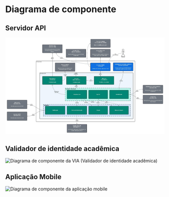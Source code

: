 # Diagrama de componente

## Servidor API

![Diagrama de componente do servidor API](diagramas/componente_servidor.jpeg)

## Validador de identidade acadêmica

![Diagrama de componente da VIA (Validador de identidade acadêmica)](diagramas/componente_via.jpeg)

## Aplicação Mobile

![Diagrama de componente da aplicação mobile](diagramas/mobile.jpeg)
